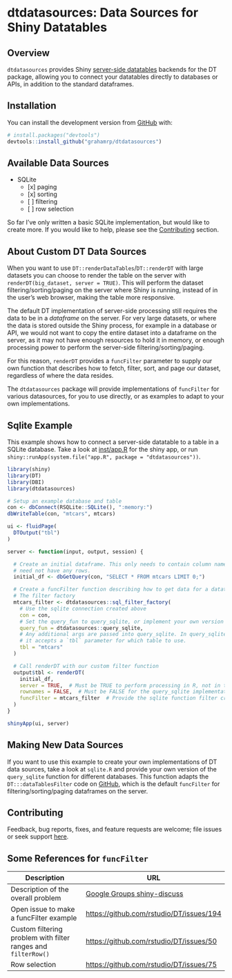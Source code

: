 
<!-- README.md is generated from README.Rmd. Please edit that file -->

# dtdatasources: Data Sources for Shiny Datatables

<!-- badges: start -->

<!-- badges: end -->

## Overview

`dtdatasources` provides Shiny [server-side
datatables](https://rstudio.github.io/DT/server.html) backends for the
DT package, allowing you to connect your datatables directly to
databases or APIs, in addition to the standard dataframes.

## Installation

You can install the development version from
[GitHub](https://github.com/) with:

``` r
# install.packages("devtools")
devtools::install_github("grahamrp/dtdatasources")
```

## Available Data Sources

  - SQLite
      - \[x\] paging
      - \[x\] sorting
      - \[ \] filtering
      - \[ \] row selection

So far I’ve only written a basic SQLite implementation, but would like
to create more. If you would like to help, please see the
[Contributing](#contributing) section.

## About Custom DT Data Sources

When you want to use `DT::renderDataTables`/`DT::renderDT` with large
datasets you can choose to render the table on the server with
`renderDT(big_dataset, server = TRUE)`. This will perform the dataset
filtering/sorting/paging on the server where Shiny is running, instead
of in the user’s web browser, making the table more responsive.

The default DT implementation of server-side processing still requires
the data to be in a *dataframe* on the server. For very large datasets,
or where the data is stored outside the Shiny process, for example in a
database or API, we would not want to copy the entire dataset into a
dataframe on the server, as it may not have enough resources to hold it
in memory, or enough processing power to perform the server-side
filtering/sorting/paging.

For this reason, `renderDT` provides a `funcFilter` parameter to supply
our own function that describes how to fetch, filter, sort, and page our
dataset, regardless of where the data resides.

The `dtdatasources` package will provide implementations of `funcFilter`
for various datasources, for you to use directly, or as examples to
adapt to your own implementations.

## Sqlite Example

This example shows how to connect a server-side datatable to a table in
a SQLite database. Take a look at
[inst/app.R](https://github.com/grahamrp/dtdatasources/blob/master/inst/app.R)
for the shiny app, or run `shiny::runApp(system.file("app.R", package =
"dtdatasources"))`.

``` r
library(shiny)
library(DT)
library(DBI)
library(dtdatasources)

# Setup an example database and table
con <- dbConnect(RSQLite::SQLite(), ":memory:")
dbWriteTable(con, "mtcars", mtcars)

ui <- fluidPage(
  DTOutput("tbl")
)

server <- function(input, output, session) {

  # Create an initial dataframe. This only needs to contain column names, and
  # need not have any rows.
  initial_df <- dbGetQuery(con, "SELECT * FROM mtcars LIMIT 0;")

  # Create a funcFilter function describing how to get data for a datatable.
  # The filter factory 
  mtcars_filter <- dtdatasources::sql_filter_factory(
    # Use the sqlite connection created above
    con = con,
    # Set the query_fun to query_sqlite, or implement your own version
    query_fun = dtdatasources::query_sqlite,
    # Any additional args are passed into query_sqlite. In query_sqlite's case
    # it accepts a `tbl` parameter for which table to use.
    tbl = "mtcars"  
  )

  # Call renderDT with our custom filter function
  output$tbl <- renderDT(
    initial_df,
    server = TRUE,  # Must be TRUE to perform processing in R, not in the browser
    rownames = FALSE,  # Must be FALSE for the query_sqlite implementation
    funcFilter = mtcars_filter  # Provide the sqlite function filter created above
  )
}

shinyApp(ui, server)
```

## Making New Data Sources

If you want to use this example to create your own implementations of DT
data sources, take a look at `sqlite.R` and provide your own version of
the `query_sqlite` function for different databases. This function
adapts the `DT:::dataTablesFilter` code on
[GitHub](https://github.com/rstudio/DT/blob/master/R/shiny.R), which is
the default `funcFilter` for filtering/sorting/paging dataframes on the
server.

## Contributing

Feedback, bug reports, fixes, and feature requests are welcome; file
issues or seek support
[here](http://github.com/grahamrp/dtdatasources/issues).

## Some References for `funcFilter`

| Description                                                   | URL                                                                                                         |
| ------------------------------------------------------------- | ----------------------------------------------------------------------------------------------------------- |
| Description of the overall problem                            | [Google Groups shiny-discuss](https://groups.google.com/forum/#!msg/shiny-discuss/zaPqkMdhwy4/jHGFwBfEBQAJ) |
| Open issue to make a funcFilter example                       | <https://github.com/rstudio/DT/issues/194>                                                                  |
| Custom filtering problem with filter ranges and `filterRow()` | <https://github.com/rstudio/DT/issues/50>                                                                   |
| Row selection                                                 | <https://github.com/rstudio/DT/issues/75>                                                                   |
